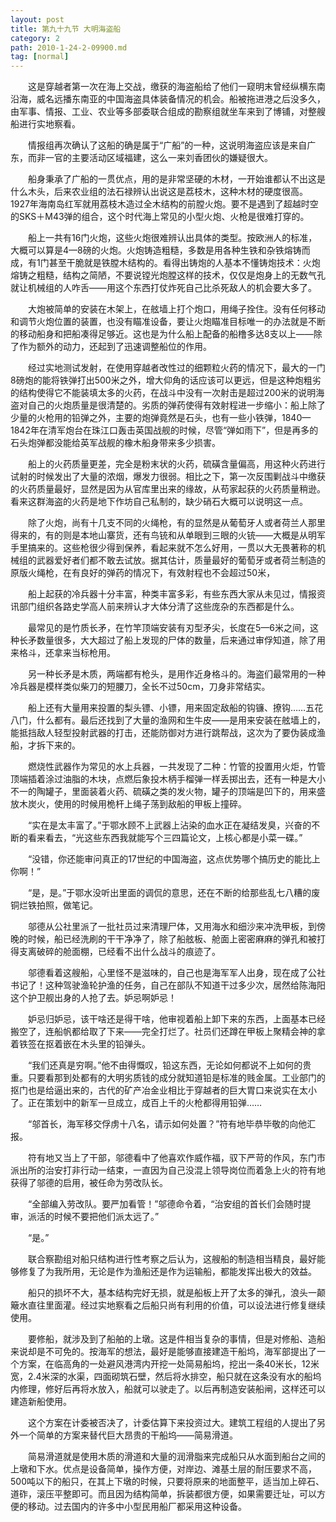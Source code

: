 ```yaml
---
layout: post
title: 第九十九节 大明海盗船
category: 2
path: 2010-1-24-2-09900.md
tag: [normal]
---
```


　　这是穿越者第一次在海上交战，缴获的海盗船给了他们一窥明末曾经纵横东南沿海，威名远播东南亚的中国海盗具体装备情况的机会。船被拖进港之后没多久，由军事、情报、工业、农业等多部委联合组成的勘察组就坐车来到了博铺，对整艘船进行实地察看。

　　情报组再次确认了这船的确是属于“广船”的一种，这说明海盗应该是来自广东，而非一官的主要活动区域福建，这么一来刘香团伙的嫌疑很大。

　　船身秉承了广船的一贯优点，用的是非常坚硬的木材，一开始谁都认不出这是什么木头，后来农业组的法石禄辨认出说这是荔枝木，这种木材的硬度很高。1927年海南岛红军就用荔枝木造过全木结构的前膛火炮。要不是遇到了超越时空的SKS＋M43弹的组合，这个时代海上常见的小型火炮、火枪是很难打穿的。

　　船上一共有16门火炮，这些火炮很难辨认出具体的类型。按欧洲人的标准，大概可以算是4—8磅的火炮。火炮铸造粗糙，多数是用各种生铁和杂铁熔铸而成，有1门甚至干脆就是铁膛木结构的。看得出铸炮的人基本不懂铸炮技术：火炮熔铸之粗糙，结构之简陋，不要说镗光炮膛这样的技术，仅仅是炮身上的无数气孔就让机械组的人咋舌——用这个东西打仗炸死自己比杀死敌人的机会要大多了。

　　大炮被简单的安装在木架上，在舷墙上打个炮口，用绳子拴住。没有任何移动和调节火炮位置的装置，也没有瞄准设备，要让火炮瞄准目标唯一的办法就是不断的移动船身和把船凑得足够近。这也是为什么船上配备的船橹多达8支以上——除了作为额外的动力，还起到了迅速调整船位的作用。

　　经过实地测试发射，在使用穿越者改性过的细颗粒火药的情况下，最大的一门8磅炮的能将铁弹打出500米之外，增大仰角的话应该可以更远，但是这种炮粗劣的结构使得它不能装填太多的火药，在战斗中没有一次射击是超过200米的说明海盗对自己的火炮质量是很清楚的。劣质的弹药使得有效射程进一步缩小：船上除了少量的火枪用的铅弹之外，主要的炮弹竟然是石头，也有一些小铁弹，1840—1842年在清军炮台在珠江口轰击英国战舰的时候，尽管“弹如雨下”，但是再多的石头炮弹都没能给英军战舰的橡木船身带来多少损害。

　　船上的火药质量更差，完全是粉末状的火药，硫磺含量偏高，用这种火药进行试射的时候发出了大量的浓烟，爆发力很弱。相比之下，第一次反围剿战斗中缴获的火药质量最好，显然是因为从官库里出来的缘故，从苟家起获的火药质量稍逊。看来这群海盗的火药是地下作坊自己私制的，缺少硝石大概可以说明这一点。

　　除了火炮，尚有十几支不同的火绳枪，有的显然是从葡萄牙人或者荷兰人那里得来的，有的则是本地山寨货，还有鸟铳和从单眼到三眼的火铳——大概是从明军手里搞来的。这些枪很少得到保养，看起来就不怎么好用，一贯以大无畏著称的机械组的武器爱好者们都不敢去试放。据其估计，质量最好的葡萄牙或者荷兰制造的原版火绳枪，在有良好的弹药的情况下，有效射程也不会超过50米，

　　船上起获的冷兵器十分丰富，种类丰富多彩，有些东西大家从未见过，情报资讯部门组织各路史学高人前来辨认才大体分清了这些庞杂的东西都是什么。

　　最常见的是竹质长矛，在竹竿顶端安装有刃型矛尖，长度在5—6米之间，这种长矛数量很多，大大超过了船上发现的尸体的数量，后来通过审俘知道，除了用来格斗，还拿来当标枪用。

　　另一种长矛是木质，两端都有枪头，是用作近身格斗的。海盗们最常用的一种冷兵器是模样类似柴刀的短腰刀，全长不过50cm，刀身非常结实。

　　船上还有大量用来投置的梨头镖、小镖，用来固定敌船的钩镰、撩钩……五花八门，什么都有。最后还找到了大量的渔网和生牛皮——是用来安装在舷墙上的，能抵挡敌人轻型投射武器的打击，还能防御对方进行跳帮战，这次为了要伪装成渔船，才拆下来的。

　　燃烧性武器作为常见的水上兵器，一共发现了二种：竹管的投置用火炬，竹管顶端插着涂过油脂的木块，点燃后象投木柄手榴弹一样丢掷出去，还有一种是大小不一的陶罐子，里面装着火药、硫磺之类的发火物，罐子的顶端是凹下的，用来盛放木炭火，使用的时候用桅杆上绳子荡到敌船的甲板上撞碎。

　　“实在是太丰富了。”于鄂水顾不上武器上沾染的血水正在凝结发臭，兴奋的不断的看来看去，“光这些东西我就能写个三四篇论文，上核心都是小菜一碟。”

　　“没错，你还能审问真正的17世纪的中国海盗，这点优势哪个搞历史的能比上你啊！”

　　“是，是。”于鄂水没听出里面的调侃的意思，还在不断的给那些乱七八糟的废铜烂铁拍照，做笔记。

　　邬德从公社里派了一批社员过来清理尸体，又用海水和细沙来冲洗甲板，到傍晚的时候，船已经洗刷的干干净净了，除了船舷板、舱面上密密麻麻的弹孔和被打得支离破碎的舱面棚，已经看不出什么战斗的痕迹了。

　　邬德看着这艘船，心里怪不是滋味的，自己也是海军军人出身，现在成了公社书记了！这种驾驶渔轮护渔的任务，自己在部队不知道干过多少次，居然给陈海阳这个护卫舰出身的人抢了去。妒忌啊妒忌！

　　妒忌归妒忌，该干啥还是得干啥，他审视着船上卸下来的东西，上面基本已经搬空了，连船帆都给取了下来——完全打烂了。社员们还蹲在甲板上聚精会神的拿着铁签在抠着嵌在木头里的铅弹头。

　　“我们还真是穷啊。”他不由得慨叹，铅这东西，无论如何都说不上如何的贵重。只要看那到处都有的大明劣质钱的成分就知道铅是标准的贱金属。工业部门的抠门也是给逼出来的，古代的矿产冶金业相比于穿越者的巨大胃口来说实在太小了。正在策划中的新军一旦成立，成百上千的火枪都得用铅弹……

　　“邬首长，海军移交俘虏十八名，请示如何处置？”符有地毕恭毕敬的向他汇报。

　　符有地又当上了干部，邬德看中了他喜欢作威作福，驭下严苛的作风，东门市派出所的治安打非行动一结束，一直因为自己没混上领导岗位而着急上火的符有地获得了邬德的启用，被任命为劳改队长。

　　“全部编入劳改队。要严加看管！”邬德命令着，“治安组的首长们会随时提审，派活的时候不要把他们派太远了。”

　　“是。”

　　联合察勘组对船只结构进行性考察之后认为，这艘船的制造相当精良，最好能够修复了为我所用，无论是作为渔船还是作为运输船，都能发挥出极大的效益。

　　船只的损坏不大，基本结构完好无损，就是船板上开了太多的弹孔，浪头一颠簸水直往里面灌。经过实地察看之后船只尚有利用的价值，可以设法进行修复继续使用。

　　要修船，就涉及到了船舶的上墩。这是件相当复杂的事情，但是对修船、造船来说却是不可免的。按海军的想法，最好是能够直接建造干船坞，海军部提出了一个方案，在临高角的一处避风港湾内开挖一处简易船坞，挖出一条40米长，12米宽，2.4米深的水渠，四面砌筑石壁，然后将水排空，船只就在这条没有水的船坞内修理，修好后再将水放入，船就可以驶走了。以后再制造安装船闸，这样还可以建造新船使用。

　　这个方案在计委被否决了，计委估算下来投资过大。建筑工程组的人提出了另外一个简单的方案来替代巨大昂贵的干船坞——简易滑道。

　　简易滑道就是使用木质的滑道和大量的润滑脂来完成船只从水面到船台之间的上墩和下水。优点是设备简单，操作方便，对岸边、滩基土层的耐压要求不高，500吨以下的船只，在其上下墩的时候，只要将原来的地面整平，适当加上碎石、道砟，滚压平整即可。而且因为结构简单，拆装都很方便，如果需要迁址，可以方便的移动。过去国内的许多中小型民用船厂都采用这种设备。
